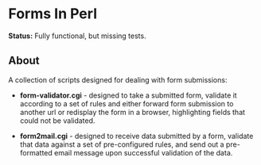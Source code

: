 Forms In Perl
=============

**Status:** Fully functional, but missing tests.

About
-----

A collection of scripts designed for dealing with form submissions:

  - **form-validator.cgi** - designed to take a submitted form, validate it according to a set of rules and either forward form submission to another url or redisplay the form in a browser, highlighting fields that could not be validated.

  - **form2mail.cgi** - designed to receive data submitted by a form, validate that data against a set of pre-configured rules, and send out a pre-formatted email message upon successful validation of the data.
